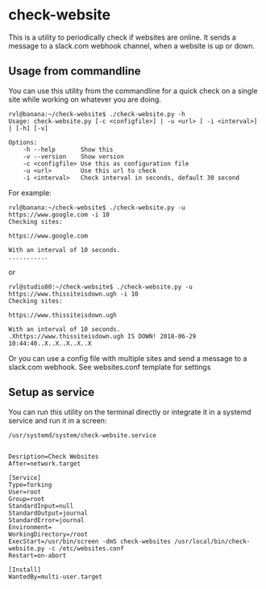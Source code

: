 # check-website

This is a utility to periodically check if websites are online.
It sends a message to a slack.com webhook channel, when a website
is up or down. 

## Usage from commandline

You can use this utility from the commandline for a quick check on a single site while working on whatever you
are doing. 

    rvl@banana:~/check-website$ ./check-website.py -h
    Usage: check-website.py [-c <configfile>] | -u <url> [ -i <interval>] | [-h] [-v]

    Options:
        -h --help       Show this
        -v --version    Show version
        -c <configfile> Use this as configuration file
        -u <url>        Use this url to check
        -i <interval>   Check interval in seconds, default 30 second 

For example:

    rvl@banana:~/check-website$ ./check-website.py -u https://www.google.com -i 10
    Checking sites:

    https://www.google.com

    With an interval of 10 seconds.
    ...........
    
or

    rvl@studio80:~/check-website$ ./check-website.py -u https://www.thissiteisdown.ugh -i 10
    Checking sites:

    https://www.thissiteisdown.ugh

    With an interval of 10 seconds.
    .Xhttps://www.thissiteisdown.ugh IS DOWN! 2018-06-29 10:44:40..X..X..X..X..X

Or you can use a config file with multiple sites and send a message to a slack.com webhook. See websites.conf template for settings

## Setup as service

You can run this utility on the terminal directly or integrate it
in a systemd service and run it in a screen:

    /usr/systemd/system/check-website.service

    
    Desription=Check Websites
    After=network.target
        
    [Service]
    Type=forking
    User=root
    Group=root
    StandardInput=null
    StandardOutput=journal
    StandardError=journal
    Environment=
    WorkingDirectory=/root
    ExecStart=/usr/bin/screen -dmS check-websites /usr/local/bin/check-website.py -c /etc/websites.conf 
    Restart=on-abort
     
    [Install]
    WantedBy=multi-user.target


